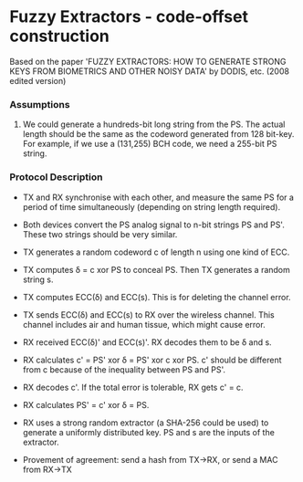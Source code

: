 # Fuzzy Extractors - code-offset construction

Based on the paper 'FUZZY EXTRACTORS: HOW TO GENERATE STRONG KEYS FROM BIOMETRICS AND OTHER NOISY DATA' by DODIS, etc. (2008 edited version)

### Assumptions
1. We could generate a hundreds-bit long string from the PS. The actual length should be the same as the codeword generated from 128 bit-key. For example, if we use a (131,255) BCH code, we need a 255-bit PS string.

### Protocol Description

- TX and RX synchronise with each other, and measure the same PS for a period of time simultaneously (depending on string length required).
- Both devices convert the PS analog signal to n-bit strings PS and PS'. These two strings should be very similar. 
- TX generates a random codeword c of length n using one kind of ECC. 
- TX computes δ = c xor PS to conceal PS. Then TX generates a random string s. 
- TX computes ECC(δ) and ECC(s). This is for deleting the channel error.
- TX sends ECC(δ) and ECC(s) to RX over the wireless channel. This channel includes air and human tissue, which might cause error. 
- RX received ECC(δ)' and ECC(s)'. RX decodes them to be δ and s.
- RX calculates c' = PS' xor δ = PS' xor c xor PS. c' should be different from c because of the inequality between PS and PS'.
- RX decodes c'. If the total error is tolerable, RX gets c' = c.
- RX calculates PS' = c' xor δ = PS.
- RX uses a strong random extractor (a SHA-256 could be used) to generate a uniformly distributed key. PS and s are the inputs of the extractor.

- Provement of agreement: send a hash from TX->RX, or send a MAC from RX->TX
